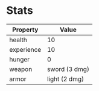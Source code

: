 # Stats

| Property   | Value         |
|------------|---------------|
| health     | 10            |
| experience | 10            |
| hunger     | 0             |
| weapon     | sword (3 dmg) |
| armor      | light (2 dmg) |
